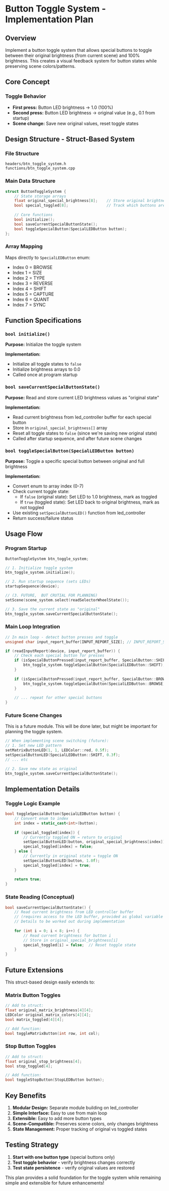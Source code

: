# Button Toggle System - Implementation Plan

## Overview

Implement a button toggle system that allows special buttons to toggle between their original brightness (from current scene) and 100% brightness. This creates a visual feedback system for button states while preserving scene colors/patterns.

## Core Concept

### Toggle Behavior

- **First press:** Button LED brightness → 1.0 (100%)
- **Second press:** Button LED brightness → original value (e.g., 0.1 from startup)
- **Scene change:** Save new original values, reset toggle states

## Design Structure - Struct-Based System

### File Structure

```{}
headers/btn_toggle_system.h
functions/btn_toggle_system.cpp
```

### Main Data Structure

```cpp
struct ButtonToggleSystem {
    // State storage arrays
    float original_special_brightness[8];    // Store original brightness values
    bool special_toggled[8];                 // Track which buttons are currently toggled
    
    // Core functions
    bool initialize();
    bool saveCurrentSpecialButtonState();
    bool toggleSpecialButton(SpecialLEDButton button);
};
```

### Array Mapping

Maps directly to `SpecialLEDButton` enum:

- Index 0 = BROWSE
- Index 1 = SIZE  
- Index 2 = TYPE
- Index 3 = REVERSE
- Index 4 = SHIFT
- Index 5 = CAPTURE
- Index 6 = QUANT
- Index 7 = SYNC

## Function Specifications

### `bool initialize()`

**Purpose:** Initialize the toggle system

**Implementation:**

- Initialize all toggle states to `false`
- Initialize brightness arrays to 0.0
- Called once at program startup

### `bool saveCurrentSpecialButtonState()`

**Purpose:** Read and store current LED brightness values as "original state"

**Implementation:**

- Read current brightness from led_controller buffer for each special button
- Store in `original_special_brightness[]` array
- Reset all toggle states to `false` (since we're saving new original state)
- Called after startup sequence, and after future scene changes

### `bool toggleSpecialButton(SpecialLEDButton button)`

**Purpose:** Toggle a specific special button between original and full brightness

**Implementation:**

- Convert enum to array index (0-7)
- Check current toggle state:
  - If `false` (original state): Set LED to 1.0 brightness, mark as toggled
  - If `true` (toggled state): Set LED back to original brightness, mark as not toggled
- Use existing `setSpecialButtonLED()` function from led_controller
- Return success/failure status

## Usage Flow

### Program Startup

```cpp
ButtonToggleSystem btn_toggle_system;

// 1. Initialize toggle system
btn_toggle_system.initialize();

// 2. Run startup sequence (sets LEDs)
startupSequence(device);

// (3. FUTURE,  BUT CRUTIAL FOR PLANNING)
setScene(scene_system.select(readSelectorWheelState());

// 3. Save the current state as "original"
btn_toggle_system.saveCurrentSpecialButtonState();
```

### Main Loop Integration

```cpp
// In main loop - detect button presses and toggle
unsigned char input_report_buffer[INPUT_REPORT_SIZE]; // INPUT_REPORT_SIZE = 22

if (readInputReport(device, input_report_buffer)) {
    // Check each special button for presses
    if (isSpecialButtonPressed(input_report_buffer, SpecialButton::SHIFT)) {
        btn_toggle_system.toggleSpecialButton(SpecialLEDButton::SHIFT);
    }
    
    if (isSpecialButtonPressed(input_report_buffer, SpecialButton::BROWSE)) {
        btn_toggle_system.toggleSpecialButton(SpecialLEDButton::BROWSE);
    }
    
    // ... repeat for other special buttons
}
```

### Future Scene Changes

This is a future module. This will be done later, but might be important for planning the toggle system.

```cpp
// When implementing scene switching (future):
// 1. Set new LED pattern
setMatrixButtonLED(1, 1, LEDColor::red, 0.5f);
setSpecialButtonLED(SpecialLEDButton::SHIFT, 0.3f);
// ... etc

// 2. Save new state as original
btn_toggle_system.saveCurrentSpecialButtonState();
```

## Implementation Details

### Toggle Logic Example

```cpp
bool toggleSpecialButton(SpecialLEDButton button) {
    // Convert enum to index
    int index = static_cast<int>(button);
    
    if (special_toggled[index]) {
        // Currently toggled ON → return to original
        setSpecialButtonLED(button, original_special_brightness[index]);
        special_toggled[index] = false;
    } else {
        // Currently in original state → toggle ON
        setSpecialButtonLED(button, 1.0f);
        special_toggled[index] = true;
    }
    
    return true;
}
```

### State Reading (Conceptual)

```cpp
bool saveCurrentSpecialButtonState() {
    // Read current brightness from LED controller buffer
    // (requires access to the LED buffer, provided as global variable from led_controller.cpp)
    // Details to be worked out during implementation
    
    for (int i = 0; i < 8; i++) {
        // Read current brightness for button i
        // Store in original_special_brightness[i]
        special_toggled[i] = false;  // Reset toggle state
    }
}
```

## Future Extensions

This struct-based design easily extends to:

### Matrix Button Toggles

```cpp
// Add to struct:
float original_matrix_brightness[4][4];
LEDColor original_matrix_colors[4][4];
bool matrix_toggled[4][4];

// Add function:
bool toggleMatrixButton(int row, int col);
```

### Stop Button Toggles

```cpp
// Add to struct:
float original_stop_brightness[4];
bool stop_toggled[4];

// Add function:
bool toggleStopButton(StopLEDButton button);
```

## Key Benefits

1. **Modular Design:** Separate module building on led_controller
2. **Simple Interface:** Easy to use from main loop
3. **Extensible:** Easy to add more button types
4. **Scene-Compatible:** Preserves scene colors, only changes brightness
5. **State Management:** Proper tracking of original vs toggled states

## Testing Strategy

1. **Start with one button type** (special buttons only)
2. **Test toggle behavior** - verify brightness changes correctly  
3. **Test state persistence** - verify original values are restored

This plan provides a solid foundation for the toggle system while remaining simple and extensible for future enhancements!
